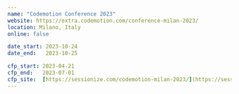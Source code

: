 ```yaml
---
name: "Codemotion Conference 2023"
website: https://extra.codemotion.com/conference-milan-2023/
location: Milano, Italy
online: false

date_start: 2023-10-24
date_end:   2023-10-25

cfp_start: 2023-04-21
cfp_end:   2023-07-01
cfp_site:  [https://sessionize.com/codemotion-milan-2023/](https://sessionize.com/codemotion-milan-2023/)
---
```

